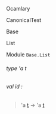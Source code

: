 Ocamlary

CanonicalTest

Base

List

Module `Base.List`

<a id="type-t"></a>

###### type 'a t

<a id="val-id"></a>

###### val id :

> 'a [t](#type-t) -> 'a [t](#type-t)
